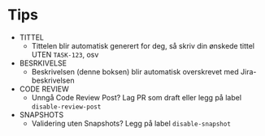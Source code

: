 # Tips

-   TITTEL
    -   Tittelen blir automatisk generert for deg, så skriv din ønskede tittel UTEN `TASK-123`, osv
-   BESRKIVELSE
    -   Beskrivelsen (denne boksen) blir automatisk overskrevet med Jira-beskrivelsen
-   CODE REVIEW
    -   Unngå Code Review Post? Lag PR som draft eller legg på label `disable-review-post`
-   SNAPSHOTS
    -   Validering uten Snapshots? Legg på label `disable-snapshot`
